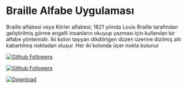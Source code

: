 


# Braille Alfabe Uygulaması

Braille alfabesi veya Körler alfabesi; 1821 yılında Louis Braille tarafından geliştirilmiş görme engelli insanların okuyup yazması için kullanılan bir alfabe yöntemidir. İki kolon taşıyan dikdörtgen düzen üzerine dizilmiş altı kabartılmış noktadan oluşur. Her iki kolonda üçer nokta bulunur



[![Github Followers](https://img.shields.io/github/forks/ahmetcakr/Braille-Alphabet-Application?style=social)](https://github.com/ahmetcakr/Braille-Alphabet-Application)

[![Github Followers](https://img.shields.io/github/stars/ahmetcakr/Braille-Alphabet-Application?style=social)](https://github.com/ahmetcakr/Braille-Alphabet-Application)

[![Download](https://img.shields.io/badge/Download-15-green)](https://play.google.com/store/apps/details?id=com.companyname.brailleuygulamasi)

